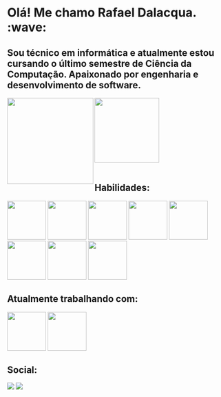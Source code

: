 <link rel="stylesheet" type="text/css" href="./css.css">

<h1> Olá! Me chamo Rafael Dalacqua. :wave: </h1>
<h2> Sou técnico em informática e atualmente estou cursando o último semestre de Ciência da Computação. Apaixonado por engenharia e desenvolvimento de software. </h2>
<div>
  <img height="200px" align="left" src="https://github-readme-stats.vercel.app/api?username=dalacquar&theme=chartreuse-dark"/>
  <img height="150px" src="https://github-readme-stats.vercel.app/api/top-langs/?username=dalacquar&hide_progress=false&theme=chartreuse-dark"/>
</div>
<br>
<h2> Habilidades: </h2>
<div>
  <img width="90px" src="https://cdn.jsdelivr.net/gh/devicons/devicon/icons/react/react-original-wordmark.svg"/>
  <img width="90px" src="https://cdn.jsdelivr.net/gh/devicons/devicon/icons/typescript/typescript-original.svg"/>
  <img width="90px" src="https://cdn.jsdelivr.net/gh/devicons/devicon/icons/javascript/javascript-original.svg" />
  <img width="90px" src="https://cdn.jsdelivr.net/gh/devicons/devicon/icons/python/python-original-wordmark.svg"/>
  <img width="90px" src="https://cdn.jsdelivr.net/gh/devicons/devicon/icons/html5/html5-plain-wordmark.svg" />
  <img width="90px" src="https://cdn.jsdelivr.net/gh/devicons/devicon/icons/css3/css3-plain-wordmark.svg" />
  <img width="90px" src="https://cdn.jsdelivr.net/gh/devicons/devicon/icons/php/php-original.svg" />
  <img width="90px" src="https://cdn.jsdelivr.net/gh/devicons/devicon/icons/java/java-original-wordmark.svg" />
</div>
<h2> Atualmente trabalhando com: </h2>
<div>
  <img width="90px" src="https://cdn.jsdelivr.net/gh/devicons/devicon/icons/angularjs/angularjs-original.svg" />
  <img width="90px" src="https://cdn.jsdelivr.net/gh/devicons/devicon/icons/nodejs/nodejs-original.svg" />
</div>
<h2> Social: </h2>
<div>
  <a target="_blank" href="https://www.linkedin.com/in/rafael-dalacqua-07761921b"><img src="https://img.shields.io/badge/LinkedIn-0077B5?style=for-the-badge&logo=linkedin&logoColor=white"></img></a>
  <a target="_blank" href="https://www.instagram.com/dalacquarafael"><img src="https://img.shields.io/badge/Instagram-E4405F?style=for-the-badge&logo=instagram&logoColor=white"></img></a>
</div>


